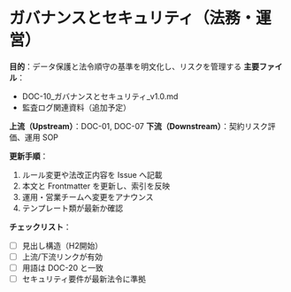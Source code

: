 # ガバナンスとセキュリティ（法務・運営）

**目的**：データ保護と法令順守の基準を明文化し、リスクを管理する
**主要ファイル**：  
- DOC-10_ガバナンスとセキュリティ_v1.0.md  
- 監査ログ関連資料（追加予定）

**上流（Upstream）**：DOC-01, DOC-07
**下流（Downstream）**：契約リスク評価、運用 SOP

**更新手順**：
1. ルール変更や法改正内容を Issue へ記載
2. 本文と Frontmatter を更新し、索引を反映
3. 運用・営業チームへ変更をアナウンス
4. テンプレート類が最新か確認

**チェックリスト**：
- [ ] 見出し構造（H2開始）  
- [ ] 上流/下流リンクが有効  
- [ ] 用語は DOC-20 と一致  
- [ ] セキュリティ要件が最新法令に準拠
